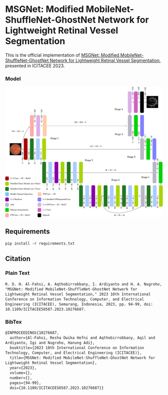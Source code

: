 # MSGNet: Modified MobileNet-ShuffleNet-GhostNet Network for Lightweight Retinal Vessel Segmentation

This is the official implementation of [MSGNet: Modified MobileNet-ShuffleNet-GhostNet Network for Lightweight Retinal Vessel Segmentation](https://ieeexplore.ieee.org/abstract/document/10276687), presented in ICITACEE 2023.

### Model

<div align="center">

<img src="https://raw.githubusercontent.com/reshalfahsi/MSGNet/master/assets/msgnet-arch.png" width="800">

</div>


## Requirements

```
pip install -r requirements.txt
```


## Citation

### Plain Text

```
R. D. H. Al-Fahsi, A. Aqthobirrobbany, I. Ardiyanto and H. A. Nugroho, "MSGNet: Modified MobileNet-ShuffleNet-GhostNet Network for Lightweight Retinal Vessel Segmentation," 2023 10th International Conference on Information Technology, Computer, and Electrical Engineering (ICITACEE), Semarang, Indonesia, 2023, pp. 94-99, doi: 10.1109/ICITACEE58587.2023.10276687.
```

### BibTex

```
@INPROCEEDINGS{10276687,
  author={Al-Fahsi, Resha Dwika Hefni and Aqthobirrobbany, Aqil and Ardiyanto, Igi and Nugroho, Hanung Adi},
  booktitle={2023 10th International Conference on Information Technology, Computer, and Electrical Engineering (ICITACEE)}, 
  title={MSGNet: Modified MobileNet-ShuffleNet-GhostNet Network for Lightweight Retinal Vessel Segmentation}, 
  year={2023},
  volume={},
  number={},
  pages={94-99},
  doi={10.1109/ICITACEE58587.2023.10276687}}
```

